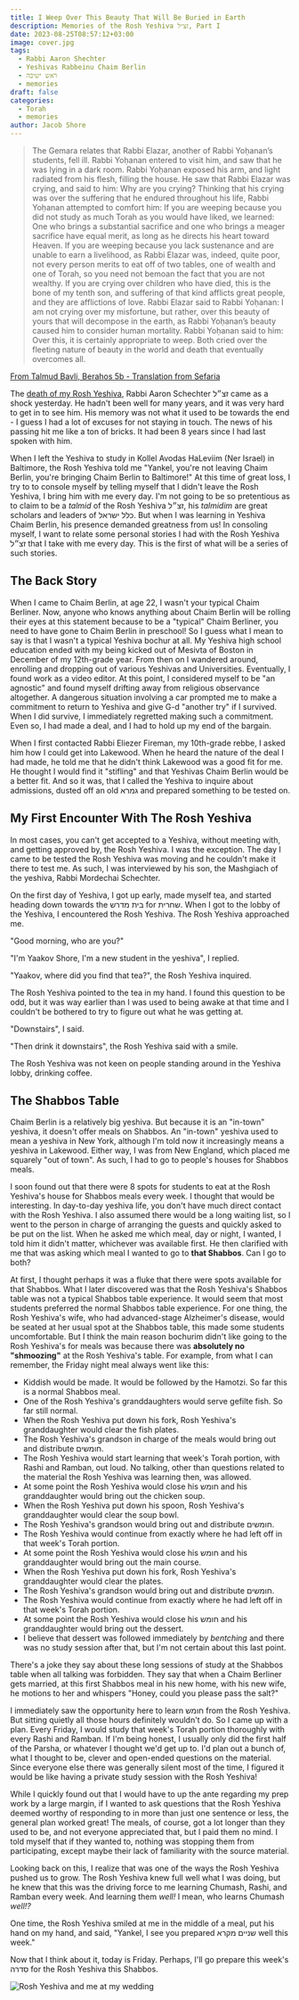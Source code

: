 ```yaml
---
title: I Weep Over This Beauty That Will Be Buried in Earth
description: Memories of the Rosh Yeshiva זצ״ל, Part I
date: 2023-08-25T08:57:12+03:00
image: cover.jpg
tags:
  - Rabbi Aaron Shechter
  - Yeshivas Rabbeinu Chaim Berlin
  - ראש ישיבה
  - memories
draft: false
categories:
  - Torah
  - memories
author: Jacob Shore
---
```


> The Gemara relates that Rabbi Elazar, another of Rabbi Yoḥanan’s students, fell ill. Rabbi Yoḥanan entered to visit him, and saw that he was lying in a dark room. Rabbi Yoḥanan exposed his arm, and light radiated from his flesh, filling the house. He saw that Rabbi Elazar was crying, and said to him: Why are you crying? Thinking that his crying was over the suffering that he endured throughout his life, Rabbi Yoḥanan attempted to comfort him: If you are weeping because you did not study as much Torah as you would have liked, we learned: One who brings a substantial sacrifice and one who brings a meager sacrifice have equal merit, as long as he directs his heart toward Heaven. If you are weeping because you lack sustenance and are unable to earn a livelihood, as Rabbi Elazar was, indeed, quite poor, not every person merits to eat off of two tables, one of wealth and one of Torah, so you need not bemoan the fact that you are not wealthy. If you are crying over children who have died, this is the bone of my tenth son, and suffering of that kind afflicts great people, and they are afflictions of love. Rabbi Elazar said to Rabbi Yoḥanan: I am not crying over my misfortune, but rather, over this beauty of yours that will decompose in the earth, as Rabbi Yoḥanan’s beauty caused him to consider human mortality. Rabbi Yoḥanan said to him: Over this, it is certainly appropriate to weep. Both cried over the fleeting nature of beauty in the world and death that eventually overcomes all.

[From Talmud Bavli, Berahos 5b - Translation from Sefaria](https://www.sefaria.org.il/Berakhot.5b.14?lang=bi&with=all&lang2=en)

The [death of my Rosh Yeshiva](https://hamodia.com/2023/08/24/bde-harav-aharon-schechter-ztl-rosh-yeshivah-yeshivas-chaim-berlin/), Rabbi Aaron Schechter זצ״ל came as a shock yesterday. He hadn't been well for many years, and it was very hard to get in to see him. His memory was not what it used to be towards the end - I guess I had a lot of excuses for not staying in touch. The news of his passing hit me like a ton of bricks. It had been 8 years since I had last spoken with him.

When I left the Yeshiva to study in Kollel Avodas HaLeviim (Ner Israel) in Baltimore, the Rosh Yeshiva told me "Yankel, you're not leaving Chaim Berlin, you're bringing Chaim Berlin to Baltimore!" At this time of great loss, I try to to console myself by telling myself that I didn't leave the Rosh Yeshiva, I bring him with me every day. I'm not going to be so pretentious as to claim to be a _talmid_ of the Rosh Yeshiva זצ״ל, his _talmidim_ are great scholars and leaders of כלל ישראל. But when I was learning in Yeshiva Chaim Berlin, his presence demanded greatness from us! In consoling myself, I want to relate some personal stories I had with the Rosh Yeshiva זצ״לֹ that I take with me every day. This is the first of what will be a series of such stories.

## The Back Story

When I came to Chaim Berlin, at age 22, I wasn't your typical Chaim Berliner. Now, anyone who knows anything about Chaim Berlin will be rolling their eyes at this statement because to be a "typical" Chaim Berliner, you need to have gone to Chaim Berlin in preschool! So I guess what I mean to say is that I wasn't a typical Yeshiva bochur at all. My Yeshiva high school education ended with my being kicked out of Mesivta of Boston in December of my 12th-grade year. From then on I wandered around, enrolling and dropping out of various Yeshivas and Universities. Eventually, I found work as a video editor. At this point, I considered myself to be "an agnostic" and found myself drifting away from religious observance altogether. A dangerous situation involving a car prompted me to make a commitment to return to Yeshiva and give G-d "another try" if I survived. When I did survive, I immediately regretted making such a commitment. Even so, I had made a deal, and I had to hold up my end of the bargain.

When I first contacted Rabbi Eliezer Fireman, my 10th-grade rebbe, I asked him how I could get into Lakewood. When he heard the nature of the deal I had made, he told me that he didn't think Lakewood was a good fit for me. He thought I would find it "stifling" and that Yeshivas Chaim Berlin would be a better fit. And so it was, that I called the Yeshiva to inquire about admissions, dusted off an old גמרא and prepared something to be tested on.

## My First Encounter With The Rosh Yeshiva

In most cases, you can't get accepted to a Yeshiva, without meeting with, and getting approved by, the Rosh Yeshiva. I was the exception. The day I came to be tested the Rosh Yeshiva was moving and he couldn't make it there to test me. As such, I was interviewed by his son, the Mashgiach of the yeshiva, Rabbi Mordechai Schechter.

On the first day of Yeshiva, I got up early, made myself tea, and started heading down towards the בית מדרש for שחרית. When I got to the lobby of the Yeshiva, I encountered the Rosh Yeshiva. The Rosh Yeshiva approached me.

"Good morning, who are you?"

"I'm Yaakov Shore, I'm a new student in the yeshiva", I replied.

"Yaakov, where did you find that tea?", the Rosh Yeshiva inquired.

The Rosh Yeshiva pointed to the tea in my hand. I found this question to be odd, but it was way earlier than I was used to being awake at that time and I couldn't be bothered to try to figure out what he was getting at.

"Downstairs", I said.

"Then drink it downstairs", the Rosh Yeshiva said with a smile.

The Rosh Yeshiva was not keen on people standing around in the Yeshiva lobby, drinking coffee.

## The Shabbos Table

Chaim Berlin is a relatively big yeshiva. But because it is an "in-town" yeshiva, it doesn't offer meals on Shabbos. An "in-town" yeshiva used to mean a yeshiva in New York, although I'm told now it increasingly means a yeshiva in Lakewood. Either way, I was from New England, which placed me squarely "out of town". As such, I had to go to people's houses for Shabbos meals.

I soon found out that there were 8 spots for students to eat at the Rosh Yeshiva's house for Shabbos meals every week. I thought that would be interesting. In day-to-day yeshiva life, you don't have much direct contact with the Rosh Yeshiva. I also assumed there would be a long waiting list, so I went to the person in charge of arranging the guests and quickly asked to be put on the list. When he asked me which meal, day or night, I wanted, I told him it didn't matter, whichever was available first. He then clarified with me that was asking which meal I wanted to go to **that Shabbos**. Can I go to both?

At first, I thought perhaps it was a fluke that there were spots available for that Shabbos. What I later discovered was that the Rosh Yeshiva's Shabbos table was not a typical Shabbos table experience. It would seem that most students preferred the normal Shabbos table experience. For one thing, the Rosh Yeshiva's wife, who had advanced-stage Alzheimer's disease, would be seated at her usual spot at the Shabbos table, this made some students uncomfortable. But I think the main reason bochurim didn't like going to the Rosh Yeshiva's for meals was because there was **absolutely no "shmoozing"** at the Rosh Yeshiva's table. For example, from what I can remember, the Friday night meal always went like this:

- Kiddish would be made. It would be followed by the Hamotzi. So far this is a normal Shabbos meal.
- One of the Rosh Yeshiva's granddaughters would serve gefilte fish. So far still normal.
- When the Rosh Yeshiva put down his fork, Rosh Yeshiva's granddaughter would clear the fish plates.
- The Rosh Yeshiva's grandson in charge of the meals would bring out and distribute חומשים.
- The Rosh Yeshiva would start learning that week's Torah portion, with Rashi and Ramban, out loud. No talking, other than questions related to the material the Rosh Yeshiva was learning then, was allowed.
- At some point the Rosh Yeshiva would close his חומש and his granddaughter would bring out the chicken soup.
- When the Rosh Yeshiva put down his spoon, Rosh Yeshiva's granddaughter would clear the soup bowl.
- The Rosh Yeshiva's grandson would bring out and distribute חומשים.
- The Rosh Yeshiva would continue from exactly where he had left off in that week's Torah portion.
- At some point the Rosh Yeshiva would close his חומש and his granddaughter would bring out the main course.
- When the Rosh Yeshiva put down his fork, Rosh Yeshiva's granddaughter would clear the plates.
- The Rosh Yeshiva's grandson would bring out and distribute חומשים.
- The Rosh Yeshiva would continue from exactly where he had left off in that week's Torah portion.
- At some point the Rosh Yeshiva would close his חומש and his granddaughter would bring out the dessert.
- I believe that dessert was followed immediately by _bentching_ and there was no study session after that, but I'm not certain about this last point.

There's a joke they say about these long sessions of study at the Shabbos table when all talking was forbidden. They say that when a Chaim Berliner gets married, at this first Shabbos meal in his new home, with his new wife, he motions to her and whispers "Honey, could you please pass the salt?"

I immediately saw the opportunity here to learn חומש from the Rosh Yeshiva. But sitting quietly all those hours definitely wouldn't do. So I came up with a plan. Every Friday, I would study that week's Torah portion thoroughly with every Rashi and Ramban. If I'm being honest, I usually only did the first half of the Parsha, or whatever I thought we'd get up to. I'd plan out a bunch of, what I thought to be, clever and open-ended questions on the material. Since everyone else there was generally silent most of the time, I figured it would be like having a private study session with the Rosh Yeshiva!

While I quickly found out that I would have to up the ante regarding my prep work by a large margin, if I wanted to ask questions that the Rosh Yeshiva deemed worthy of responding to in more than just one sentence or less, the general plan worked great! The meals, of course, got a lot longer than they used to be, and not everyone appreciated that, but I paid them no mind. I told myself that if they wanted to, nothing was stopping them from participating, except maybe their lack of familiarity with the source material.

Looking back on this, I realize that was one of the ways the Rosh Yeshiva pushed us to grow. The Rosh Yeshiva knew full well what I was doing, but he knew that this was the driving force to me learning Chumash, Rashi, and Ramban every week. And learning them _well!_ I mean, who learns Chumash _well!?_

One time, the Rosh Yeshiva smiled at me in the middle of a meal, put his hand on my hand, and said, "Yankel, I see you prepared שניים מקרא well this week."

Now that I think about it, today is Friday. Perhaps, I'll go prepare this week's סדרה for the Rosh Yeshiva this Shabbos.

![Rosh Yeshiva and me at my wedding](rosh-yeshiva.jpg)
